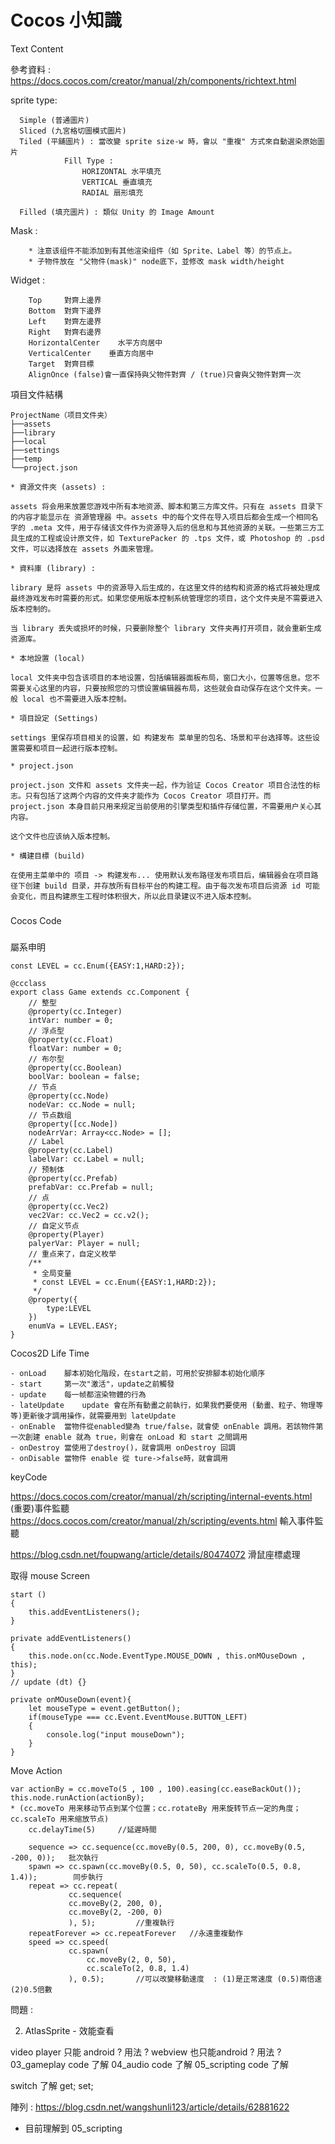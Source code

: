Cocos 小知識
========================

Text Content <html>

參考資料 : https://docs.cocos.com/creator/manual/zh/components/richtext.html



sprite type:
```
  Simple (普通圖片)
  Sliced (九宮格切圖模式圖片)
  Tiled (平舖圖片) : 當改變 sprite size-w 時，會以 "重複" 方式來自動選染原始圖片
            Fill Type : 
                HORIZONTAL 水平填充
                VERTICAL 垂直填充
                RADIAL 扇形填充
            
  Filled (填充圖片) : 類似 Unity 的 Image Amount
```

Mask :
```
    * 注意该组件不能添加到有其他渲染组件（如 Sprite、Label 等）的节点上。
    * 子物件放在 "父物件(mask)" node底下，並修改 mask width/height
```
  
Widget :
```
    Top     對齊上邊界
    Bottom  對齊下邊界
    Left    對齊左邊界
    Right   對齊右邊界
    HorizontalCenter	水平方向居中
    VerticalCenter    垂直方向居中
    Target  對齊目標
    AlignOnce (false)會一直保持與父物件對齊 / (true)只會與父物件對齊一次
```

項目文件結構
```
ProjectName（项目文件夹）
├──assets
├──library
├──local
├──settings
├──temp
└──project.json

* 資源文件夾 (assets) :

assets 将会用来放置您游戏中所有本地资源、脚本和第三方库文件。只有在 assets 目录下的内容才能显示在 资源管理器 中。assets 中的每个文件在导入项目后都会生成一个相同名字的 .meta 文件，用于存储该文件作为资源导入后的信息和与其他资源的关联。一些第三方工具生成的工程或设计原文件，如 TexturePacker 的 .tps 文件，或 Photoshop 的 .psd 文件，可以选择放在 assets 外面来管理。

* 資料庫 (library) : 

library 是将 assets 中的资源导入后生成的，在这里文件的结构和资源的格式将被处理成最终游戏发布时需要的形式。如果您使用版本控制系统管理您的项目，这个文件夹是不需要进入版本控制的。

当 library 丢失或损坏的时候，只要删除整个 library 文件夹再打开项目，就会重新生成资源库。

* 本地設置 (local)

local 文件夹中包含该项目的本地设置，包括编辑器面板布局，窗口大小，位置等信息。您不需要关心这里的内容，只要按照您的习惯设置编辑器布局，这些就会自动保存在这个文件夹。一般 local 也不需要进入版本控制。

* 項目設定 (Settings)

settings 里保存项目相关的设置，如 构建发布 菜单里的包名、场景和平台选择等。这些设置需要和项目一起进行版本控制。

* project.json 

project.json 文件和 assets 文件夹一起，作为验证 Cocos Creator 项目合法性的标志。只有包括了这两个内容的文件夹才能作为 Cocos Creator 项目打开。而 project.json 本身目前只用来规定当前使用的引擎类型和插件存储位置，不需要用户关心其内容。

这个文件也应该纳入版本控制。

* 構建目標 (build)

在使用主菜单中的 项目 -> 构建发布... 使用默认发布路径发布项目后，编辑器会在项目路径下创建 build 目录，并存放所有目标平台的构建工程。由于每次发布项目后资源 id 可能会变化，而且构建原生工程时体积很大，所以此目录建议不进入版本控制。

```


###
Cocos Code
###

屬系申明

```
const LEVEL = cc.Enum({EASY:1,HARD:2});

@ccclass
export class Game extends cc.Component {
	// 整型
    @property(cc.Integer)
    intVar: number = 0;
    // 浮点型
    @property(cc.Float)
    floatVar: number = 0;
    // 布尔型
    @property(cc.Boolean)
    boolVar: boolean = false;
    // 节点
    @property(cc.Node)
    nodeVar: cc.Node = null;
    // 节点数组
    @property([cc.Node])
    nodeArrVar: Array<cc.Node> = [];
    // Label
    @property(cc.Label)
    labelVar: cc.Label = null;
    // 预制体
    @property(cc.Prefab)
    prefabVar: cc.Prefab = null;
    // 点
    @property(cc.Vec2)
    vec2Var: cc.Vec2 = cc.v2();
    // 自定义节点
    @property(Player)
    palyerVar: Player = null;
    // 重点来了，自定义枚举
    /**
     * 全局变量
     * const LEVEL = cc.Enum({EASY:1,HARD:2});
     */ 
    @property({
        type:LEVEL
    })
    enumVa = LEVEL.EASY;
}
```

Cocos2D Life Time

```
- onLoad	腳本初始化階段，在start之前，可用於安排腳本初始化順序
- start		第一次"激活"，update之前觸發
- update	每一帧都渲染物體的行為
- lateUpdate	update 會在所有動畫之前執行，如果我們要使用 (動畫、粒子、物理等等)更新後才調用操作，就需要用到 lateUpdate
- onEnable	當物件從enabled變為 true/false，就會使 onEnable 調用。若該物件第一次創建 enable 就為 true，則會在 onLoad 和 start 之間調用
- onDestroy	當使用了destroy()，就會調用 onDestroy 回調
- onDisable	當物件 enable 從 ture->false時，就會調用
```

keyCode


https://docs.cocos.com/creator/manual/zh/scripting/internal-events.html  (重要)事件監聽
https://docs.cocos.com/creator/manual/zh/scripting/events.html  輸入事件監聽

https://blog.csdn.net/foupwang/article/details/80474072 滑鼠座標處理

取得 mouse Screen 
```
start () 
{
	this.addEventListeners();
}

private addEventListeners()
{
	this.node.on(cc.Node.EventType.MOUSE_DOWN , this.onMOuseDown , this);
}
// update (dt) {}

private onMOuseDown(event){
	let mouseType = event.getButton();
	if(mouseType === cc.Event.EventMouse.BUTTON_LEFT)
	{
	    console.log("input mouseDown");
	}
}
```


Move Action

```
var actionBy = cc.moveTo(5 , 100 , 100).easing(cc.easeBackOut());
this.node.runAction(actionBy);
* (cc.moveTo 用来移动节点到某个位置；cc.rotateBy 用来旋转节点一定的角度；cc.scaleTo 用来缩放节点)
	cc.delayTime(5)		//延遲時間

	sequence => cc.sequence(cc.moveBy(0.5, 200, 0), cc.moveBy(0.5, -200, 0));	批次執行
	spawn => cc.spawn(cc.moveBy(0.5, 0, 50), cc.scaleTo(0.5, 0.8, 1.4)); 		同步執行
	repeat => cc.repeat(
		     cc.sequence(
			 cc.moveBy(2, 200, 0),
			 cc.moveBy(2, -200, 0)
		     ), 5);			//重複執行
	repeatForever => cc.repeatForever 	//永遠重複動作
	speed => cc.speed(
			 cc.spawn(
			     cc.moveBy(2, 0, 50),
			     cc.scaleTo(2, 0.8, 1.4)
			 ), 0.5);		//可以改變移動速度  : (1)是正常速度 (0.5)兩倍速 (2)0.5倍數

```

問題 :

2. AtlasSprite - 效能查看


video player 只能 android ? 用法 ?
webview     也只能android ? 用法 ?
03_gameplay  code 了解
04_audio  code 了解
05_scripting  code 了解

switch 了解
get; set;

陣列 : https://blog.csdn.net/wangshunli123/article/details/62881622

* 目前理解到 05_scripting


